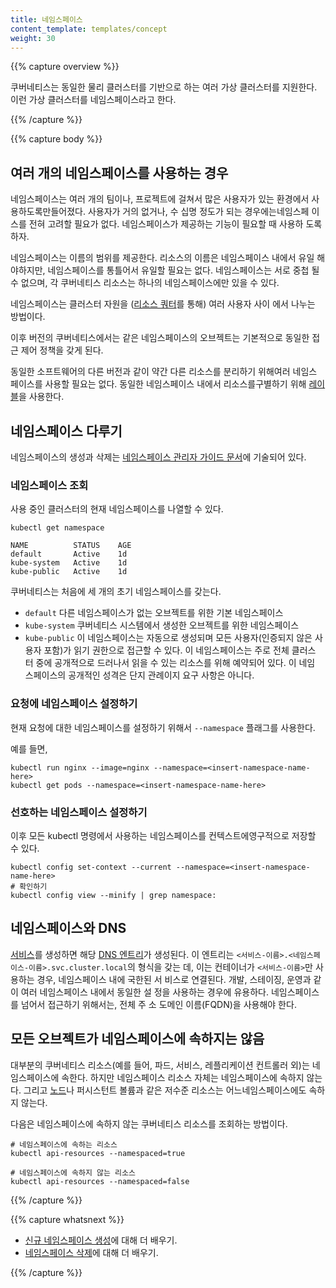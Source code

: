 ```yaml
---
title: 네임스페이스
content_template: templates/concept
weight: 30
---
```


{{% capture overview %}}

쿠버네티스는 동일한 물리 클러스터를 기반으로 하는 여러 가상 클러스터를 지원한다.
이런 가상 클러스터를 네임스페이스라고 한다.

{{% /capture %}}

{{% capture body %}}

## 여러 개의 네임스페이스를 사용하는 경우

네임스페이스는 여러 개의 팀이나, 프로젝트에 걸쳐서 많은 사용자가 있는 환경에서
사용하도록만들어졌다. 사용자가 거의 없거나, 수 십명 정도가 되는 경우에는네임스페
이스를 전혀 고려할 필요가 없다. 네임스페이스가 제공하는 기능이 필요할 때 사용하
도록 하자.

네임스페이스는 이름의 범위를 제공한다. 리소스의 이름은 네임스페이스 내에서 유일
해야하지만, 네임스페이스를 통틀어서 유일할 필요는 없다. 네임스페이스는 서로 중첩
될 수 없으며, 각 쿠버네티스 리소스는 하나의 네임스페이스에만 있을 수 있다.

네임스페이스는 클러스터 자원을
([리소스 쿼터](/docs/concepts/policy/resource-quotas/)를 통해) 여러 사용자 사이
에서 나누는 방법이다.

이후 버전의 쿠버네티스에서는 같은 네임스페이스의 오브젝트는 기본적으로 동일한 접
근 제어 정책을 갖게 된다.

동일한 소프트웨어의 다른 버전과 같이 약간 다른 리소스를 분리하기 위해여러 네임스
페이스를 사용할 필요는 없다. 동일한 네임스페이스 내에서 리소스를구별하기 위해
[레이블](/ko/docs/concepts/overview/working-with-objects/labels/)을 사용한다.

## 네임스페이스 다루기

네임스페이스의 생성과 삭제는
[네임스페이스 관리자 가이드 문서](/docs/tasks/administer-cluster/namespaces/)에
기술되어 있다.

### 네임스페이스 조회

사용 중인 클러스터의 현재 네임스페이스를 나열할 수 있다.

```shell
kubectl get namespace
```

```
NAME          STATUS    AGE
default       Active    1d
kube-system   Active    1d
kube-public   Active    1d
```

쿠버네티스는 처음에 세 개의 초기 네임스페이스를 갖는다.

- `default` 다른 네임스페이스가 없는 오브젝트를 위한 기본 네임스페이스
- `kube-system` 쿠버네티스 시스템에서 생성한 오브젝트를 위한 네임스페이스
- `kube-public` 이 네임스페이스는 자동으로 생성되며 모든 사용자(인증되지 않은 사
  용자 포함)가 읽기 권한으로 접근할 수 있다. 이 네임스페이스는 주로 전체 클러스
  터 중에 공개적으로 드러나서 읽을 수 있는 리소스를 위해 예약되어 있다. 이 네임
  스페이스의 공개적인 성격은 단지 관례이지 요구 사항은 아니다.

### 요청에 네임스페이스 설정하기

현재 요청에 대한 네임스페이스를 설정하기 위해서 `--namespace` 플래그를 사용한다.

예를 들면,

```shell
kubectl run nginx --image=nginx --namespace=<insert-namespace-name-here>
kubectl get pods --namespace=<insert-namespace-name-here>
```

### 선호하는 네임스페이스 설정하기

이후 모든 kubectl 명령에서 사용하는 네임스페이스를 컨텍스트에영구적으로 저장할
수 있다.

```shell
kubectl config set-context --current --namespace=<insert-namespace-name-here>
# 확인하기
kubectl config view --minify | grep namespace:
```

## 네임스페이스와 DNS

[서비스](/docs/user-guide/services)를 생성하면 해당
[DNS 엔트리](/ko/docs/concepts/services-networking/dns-pod-service/)가 생성된다.
이 엔트리는 `<서비스-이름>.<네임스페이스-이름>.svc.cluster.local`의 형식을 갖는
데, 이는 컨테이너가 `<서비스-이름>`만 사용하는 경우, 네임스페이스 내에 국한된 서
비스로 연결된다. 개발, 스테이징, 운영과 같이 여러 네임스페이스 내에서 동일한 설
정을 사용하는 경우에 유용하다. 네임스페이스를 넘어서 접근하기 위해서는, 전체 주
소 도메인 이름(FQDN)을 사용해야 한다.

## 모든 오브젝트가 네임스페이스에 속하지는 않음

대부분의 쿠버네티스 리소스(예를 들어, 파드, 서비스, 레플리케이션 컨트롤러 외)는
네임스페이스에 속한다. 하지만 네임스페이스 리소스 자체는 네임스페이스에 속하지
않는다. 그리고 [노드](/ko/docs/concepts/architecture/nodes/)나 퍼시스턴트 볼륨과
같은 저수준 리소스는 어느네임스페이스에도 속하지 않는다.

다음은 네임스페이스에 속하지 않는 쿠버네티스 리소스를 조회하는 방법이다.

```shell
# 네임스페이스에 속하는 리소스
kubectl api-resources --namespaced=true

# 네임스페이스에 속하지 않는 리소스
kubectl api-resources --namespaced=false
```

{{% /capture %}}

{{% capture whatsnext %}}

- [신규 네임스페이스 생성](/docs/tasks/administer-cluster/namespaces/#creating-a-new-namespace)에
  대해 더 배우기.
- [네임스페이스 삭제](/docs/tasks/administer-cluster/namespaces/#deleting-a-namespace)에
  대해 더 배우기.

{{% /capture %}}
